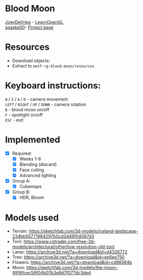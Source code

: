 # Blood Moon

[JoeyDeVries](https://github.com/JoeyDeVries) - [LearnOpenGL](https://github.com/JoeyDeVries/LearnOpenGL)  
[spaske00](https://github.com/spaske00)- [Project base](https://github.com/matf-racunarska-grafika/project_base/)

# Resources
- Download objects: 
- Extract to `matf-rg-blood-moon/resources`

# Keyboard instructions:

`W` / `S` / `A` / `D` - camera movement <br>
`LEFT` / `RIGHT` / `UP` / `DOWN` - camera rotation <br>
`B` - blood moon on/off <br>
`F` - spotlight on/off <br>
`ESC` - exit

# Implemented
-[x] Required: <br>
  -[x] Weeks 1-8 <br>
  -[x] Blending (discard) <br>
  -[x] Face culling <br>
  -[x] Advanced lighting <br>
-[x] Group A: <br>
  -[x] Cubemaps <br>
-[x] Group B: <br>
  -[x] HDR, Bloom <br>

# Models used
- Terrain: https://sketchfab.com/3d-models/iceland-landscape-234bb55771984297b0cd2d46f04087d3
- Torii: https://www.cgtrader.com/free-3d-models/architectural/other/low-resolution-old-torii
- Lamp: https://archive3d.net/?a=download&id=d4326772
- Tree: https://archive3d.net/?a=download&id=ee6ee750
- Flowers: https://archive3d.net/?a=download&id=cd86564b
- Moon: https://sketchfab.com/3d-models/the-moon-9916fcec59f04b07b3e8d7f077dc3ded
